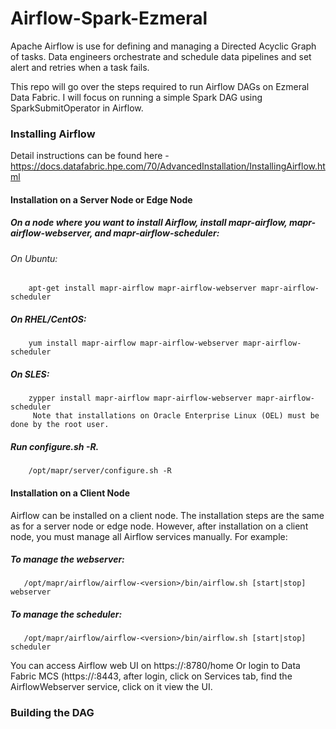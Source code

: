 # Airflow-Spark-Ezmeral

Apache Airflow is use for defining and managing a Directed Acyclic Graph of tasks. Data engineers orchestrate and schedule data pipelines and set alert and retries when a task fails. 

This repo will go over the steps required to run Airflow DAGs on Ezmeral Data Fabric. I will focus on running a simple Spark DAG using SparkSubmitOperator in Airflow.

### Installing Airflow

Detail instructions can be found here - https://docs.datafabric.hpe.com/70/AdvancedInstallation/InstallingAirflow.html

#### Installation on a Server Node or Edge Node

##### On a node where you want to install Airflow, install mapr-airflow, mapr-airflow-webserver, and mapr-airflow-scheduler:
   ###### On Ubuntu:
        apt-get install mapr-airflow mapr-airflow-webserver mapr-airflow-scheduler 
   ##### On RHEL/CentOS:
        yum install mapr-airflow mapr-airflow-webserver mapr-airflow-scheduler 
   ##### On SLES:
        zypper install mapr-airflow mapr-airflow-webserver mapr-airflow-scheduler 
         Note that installations on Oracle Enterprise Linux (OEL) must be done by the root user.
##### Run configure.sh -R.
        /opt/mapr/server/configure.sh -R 
        
#### Installation on a Client Node
Airflow can be installed on a client node. The installation steps are the same as for a server node or edge node. However, after installation on a client node, you must manage all Airflow services manually. For example:

##### To manage the webserver:
       /opt/mapr/airflow/airflow-<version>/bin/airflow.sh [start|stop] webserver
##### To manage the scheduler:
       /opt/mapr/airflow/airflow-<version>/bin/airflow.sh [start|stop] scheduler

You can access Airflow web UI on https://<Data Fabric Node>:8780/home  Or login to Data Fabric MCS (https://<Data Fabric Node>:8443, after login, click on Services tab, find the AirflowWebserver service, click on it view the UI.
   
### Building the DAG
   

